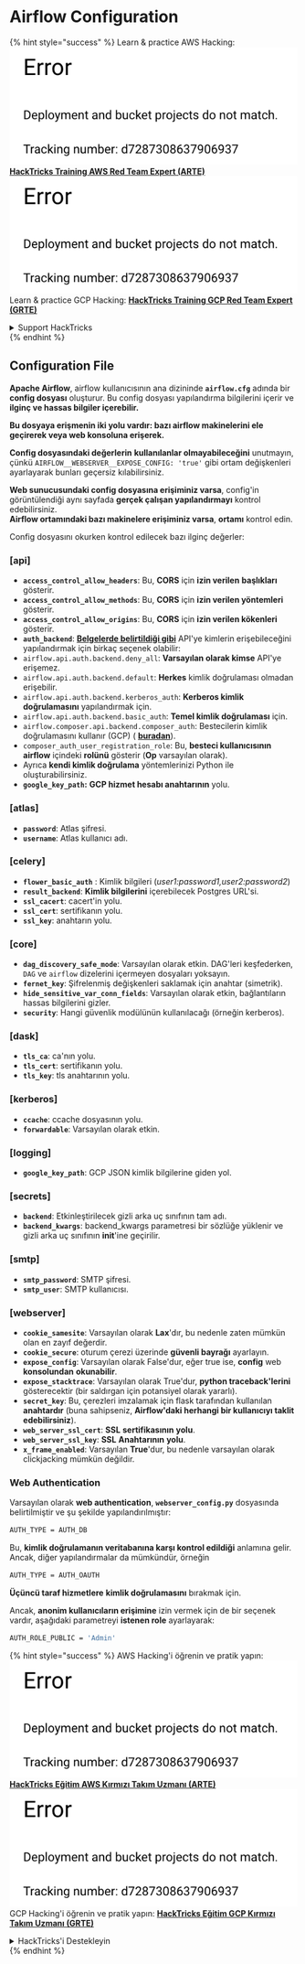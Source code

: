 # Airflow Configuration

{% hint style="success" %}
Learn & practice AWS Hacking:<img src="../../.gitbook/assets/image (1) (1).png" alt="" data-size="line">[**HackTricks Training AWS Red Team Expert (ARTE)**](https://training.hacktricks.xyz/courses/arte)<img src="../../.gitbook/assets/image (1) (1).png" alt="" data-size="line">\
Learn & practice GCP Hacking: <img src="../../.gitbook/assets/image (2).png" alt="" data-size="line">[**HackTricks Training GCP Red Team Expert (GRTE)**<img src="../../.gitbook/assets/image (2).png" alt="" data-size="line">](https://training.hacktricks.xyz/courses/grte)

<details>

<summary>Support HackTricks</summary>

* Check the [**subscription plans**](https://github.com/sponsors/carlospolop)!
* **Join the** 💬 [**Discord group**](https://discord.gg/hRep4RUj7f) or the [**telegram group**](https://t.me/peass) or **follow** us on **Twitter** 🐦 [**@hacktricks\_live**](https://twitter.com/hacktricks\_live)**.**
* **Share hacking tricks by submitting PRs to the** [**HackTricks**](https://github.com/carlospolop/hacktricks) and [**HackTricks Cloud**](https://github.com/carlospolop/hacktricks-cloud) github repos.

</details>
{% endhint %}

## Configuration File

**Apache Airflow**, airflow kullanıcısının ana dizininde **`airflow.cfg`** adında bir **config dosyası** oluşturur. Bu config dosyası yapılandırma bilgilerini içerir ve **ilginç ve hassas bilgiler içerebilir.**

**Bu dosyaya erişmenin iki yolu vardır: bazı airflow makinelerini ele geçirerek veya web konsoluna erişerek.**

**Config dosyasındaki değerlerin** **kullanılanlar olmayabileceğini** unutmayın, çünkü `AIRFLOW__WEBSERVER__EXPOSE_CONFIG: 'true'` gibi ortam değişkenleri ayarlayarak bunları geçersiz kılabilirsiniz.

**Web sunucusundaki config dosyasına erişiminiz varsa**, config'in görüntülendiği aynı sayfada **gerçek çalışan yapılandırmayı** kontrol edebilirsiniz.\
**Airflow ortamındaki bazı makinelere erişiminiz varsa**, **ortamı** kontrol edin.

Config dosyasını okurken kontrol edilecek bazı ilginç değerler:

### \[api]

* **`access_control_allow_headers`**: Bu, **CORS** için **izin verilen** **başlıkları** gösterir.
* **`access_control_allow_methods`**: Bu, **CORS** için **izin verilen yöntemleri** gösterir.
* **`access_control_allow_origins`**: Bu, **CORS** için **izin verilen kökenleri** gösterir.
* **`auth_backend`**: [**Belgelerde belirtildiği gibi**](https://airflow.apache.org/docs/apache-airflow/stable/security/api.html) API'ye kimlerin erişebileceğini yapılandırmak için birkaç seçenek olabilir:
* `airflow.api.auth.backend.deny_all`: **Varsayılan olarak kimse** API'ye erişemez.
* `airflow.api.auth.backend.default`: **Herkes** kimlik doğrulaması olmadan erişebilir.
* `airflow.api.auth.backend.kerberos_auth`: **Kerberos kimlik doğrulamasını** yapılandırmak için.
* `airflow.api.auth.backend.basic_auth`: **Temel kimlik doğrulaması** için.
* `airflow.composer.api.backend.composer_auth`: Bestecilerin kimlik doğrulamasını kullanır (GCP) ( [**buradan**](https://cloud.google.com/composer/docs/access-airflow-api)).
* `composer_auth_user_registration_role`: Bu, **besteci kullanıcısının** **airflow** içindeki **rolünü** gösterir (**Op** varsayılan olarak).
* Ayrıca **kendi kimlik doğrulama** yöntemlerinizi Python ile oluşturabilirsiniz.
* **`google_key_path`:** **GCP hizmet hesabı anahtarının** yolu.

### **\[atlas]**

* **`password`**: Atlas şifresi.
* **`username`**: Atlas kullanıcı adı.

### \[celery]

* **`flower_basic_auth`** : Kimlik bilgileri (_user1:password1,user2:password2_)
* **`result_backend`**: **Kimlik bilgilerini** içerebilecek Postgres URL'si.
* **`ssl_cacert`**: cacert'in yolu.
* **`ssl_cert`**: sertifikanın yolu.
* **`ssl_key`**: anahtarın yolu.

### \[core]

* **`dag_discovery_safe_mode`**: Varsayılan olarak etkin. DAG'leri keşfederken, `DAG` ve `airflow` dizelerini içermeyen dosyaları yoksayın.
* **`fernet_key`**: Şifrelenmiş değişkenleri saklamak için anahtar (simetrik).
* **`hide_sensitive_var_conn_fields`**: Varsayılan olarak etkin, bağlantıların hassas bilgilerini gizler.
* **`security`**: Hangi güvenlik modülünün kullanılacağı (örneğin kerberos).

### \[dask]

* **`tls_ca`**: ca'nın yolu.
* **`tls_cert`**: sertifikanın yolu.
* **`tls_key`**: tls anahtarının yolu.

### \[kerberos]

* **`ccache`**: ccache dosyasının yolu.
* **`forwardable`**: Varsayılan olarak etkin.

### \[logging]

* **`google_key_path`**: GCP JSON kimlik bilgilerine giden yol.

### \[secrets]

* **`backend`**: Etkinleştirilecek gizli arka uç sınıfının tam adı.
* **`backend_kwargs`**: backend\_kwargs parametresi bir sözlüğe yüklenir ve gizli arka uç sınıfının **init**'ine geçirilir.

### \[smtp]

* **`smtp_password`**: SMTP şifresi.
* **`smtp_user`**: SMTP kullanıcısı.

### \[webserver]

* **`cookie_samesite`**: Varsayılan olarak **Lax**'dır, bu nedenle zaten mümkün olan en zayıf değerdir.
* **`cookie_secure`**: oturum çerezi üzerinde **güvenli bayrağı** ayarlayın.
* **`expose_config`**: Varsayılan olarak False'dur, eğer true ise, **config** web **konsolundan** **okunabilir**.
* **`expose_stacktrace`**: Varsayılan olarak True'dur, **python traceback'lerini** gösterecektir (bir saldırgan için potansiyel olarak yararlı).
* **`secret_key`**: Bu, çerezleri imzalamak için flask tarafından kullanılan **anahtardır** (buna sahipseniz, **Airflow'daki herhangi bir kullanıcıyı taklit edebilirsiniz**).
* **`web_server_ssl_cert`**: **SSL** **sertifikasının** **yolu**.
* **`web_server_ssl_key`**: **SSL** **Anahtarının** **yolu**.
* **`x_frame_enabled`**: Varsayılan **True**'dur, bu nedenle varsayılan olarak clickjacking mümkün değildir.

### Web Authentication

Varsayılan olarak **web authentication**, **`webserver_config.py`** dosyasında belirtilmiştir ve şu şekilde yapılandırılmıştır:
```bash
AUTH_TYPE = AUTH_DB
```
Bu, **kimlik doğrulamanın veritabanına karşı kontrol edildiği** anlamına gelir. Ancak, diğer yapılandırmalar da mümkündür, örneğin
```bash
AUTH_TYPE = AUTH_OAUTH
```
**Üçüncü taraf hizmetlere** **kimlik doğrulamasını** bırakmak için.

Ancak, **anonim kullanıcıların erişimine** izin vermek için de bir seçenek vardır, aşağıdaki parametreyi **istenen role** ayarlayarak:
```bash
AUTH_ROLE_PUBLIC = 'Admin'
```
{% hint style="success" %}
AWS Hacking'i öğrenin ve pratik yapın:<img src="../../.gitbook/assets/image (1) (1).png" alt="" data-size="line">[**HackTricks Eğitim AWS Kırmızı Takım Uzmanı (ARTE)**](https://training.hacktricks.xyz/courses/arte)<img src="../../.gitbook/assets/image (1) (1).png" alt="" data-size="line">\
GCP Hacking'i öğrenin ve pratik yapın: <img src="../../.gitbook/assets/image (2).png" alt="" data-size="line">[**HackTricks Eğitim GCP Kırmızı Takım Uzmanı (GRTE)**<img src="../../.gitbook/assets/image (2).png" alt="" data-size="line">](https://training.hacktricks.xyz/courses/grte)

<details>

<summary>HackTricks'i Destekleyin</summary>

* [**abonelik planlarını**](https://github.com/sponsors/carlospolop) kontrol edin!
* **💬 [**Discord grubuna**](https://discord.gg/hRep4RUj7f) veya [**telegram grubuna**](https://t.me/peass) katılın ya da **Twitter'da** 🐦 [**@hacktricks\_live**](https://twitter.com/hacktricks\_live)**'i takip edin.**
* **Hacking ipuçlarını paylaşmak için** [**HackTricks**](https://github.com/carlospolop/hacktricks) ve [**HackTricks Cloud**](https://github.com/carlospolop/hacktricks-cloud) github reposuna PR gönderin.

</details>
{% endhint %}
